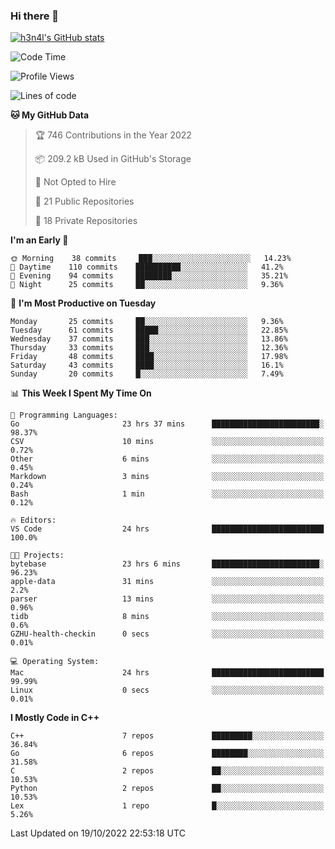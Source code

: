 ### Hi there 👋

[![h3n4l's GitHub stats](https://github-readme-stats.vercel.app/api?username=h3n4l&count_private=true&show_icons=true&theme=radical)](https://github.com/h3n4l/github-readme-stats)

<!--START_SECTION:waka-->
![Code Time](http://img.shields.io/badge/Code%20Time-771%20hrs%201%20min-blue)

![Profile Views](http://img.shields.io/badge/Profile%20Views-7-blue)

![Lines of code](https://img.shields.io/badge/From%20Hello%20World%20I%27ve%20Written-44%20Thousand%20lines%20of%20code-blue)

**🐱 My GitHub Data** 

> 🏆 746 Contributions in the Year 2022
 > 
> 📦 209.2 kB Used in GitHub's Storage 
 > 
> 🚫 Not Opted to Hire
 > 
> 📜 21 Public Repositories 
 > 
> 🔑 18 Private Repositories  
 > 
**I'm an Early 🐤** 

```text
🌞 Morning    38 commits     ███░░░░░░░░░░░░░░░░░░░░░░   14.23% 
🌆 Daytime    110 commits    ██████████░░░░░░░░░░░░░░░   41.2% 
🌃 Evening    94 commits     ████████░░░░░░░░░░░░░░░░░   35.21% 
🌙 Night      25 commits     ██░░░░░░░░░░░░░░░░░░░░░░░   9.36%

```
📅 **I'm Most Productive on Tuesday** 

```text
Monday       25 commits     ██░░░░░░░░░░░░░░░░░░░░░░░   9.36% 
Tuesday      61 commits     █████░░░░░░░░░░░░░░░░░░░░   22.85% 
Wednesday    37 commits     ███░░░░░░░░░░░░░░░░░░░░░░   13.86% 
Thursday     33 commits     ███░░░░░░░░░░░░░░░░░░░░░░   12.36% 
Friday       48 commits     ████░░░░░░░░░░░░░░░░░░░░░   17.98% 
Saturday     43 commits     ████░░░░░░░░░░░░░░░░░░░░░   16.1% 
Sunday       20 commits     █░░░░░░░░░░░░░░░░░░░░░░░░   7.49%

```


📊 **This Week I Spent My Time On** 

```text
💬 Programming Languages: 
Go                       23 hrs 37 mins      ████████████████████████░   98.37% 
CSV                      10 mins             ░░░░░░░░░░░░░░░░░░░░░░░░░   0.72% 
Other                    6 mins              ░░░░░░░░░░░░░░░░░░░░░░░░░   0.45% 
Markdown                 3 mins              ░░░░░░░░░░░░░░░░░░░░░░░░░   0.24% 
Bash                     1 min               ░░░░░░░░░░░░░░░░░░░░░░░░░   0.12%

🔥 Editors: 
VS Code                  24 hrs              █████████████████████████   100.0%

🐱‍💻 Projects: 
bytebase                 23 hrs 6 mins       ████████████████████████░   96.23% 
apple-data               31 mins             ░░░░░░░░░░░░░░░░░░░░░░░░░   2.2% 
parser                   13 mins             ░░░░░░░░░░░░░░░░░░░░░░░░░   0.96% 
tidb                     8 mins              ░░░░░░░░░░░░░░░░░░░░░░░░░   0.6% 
GZHU-health-checkin      0 secs              ░░░░░░░░░░░░░░░░░░░░░░░░░   0.01%

💻 Operating System: 
Mac                      24 hrs              █████████████████████████   99.99% 
Linux                    0 secs              ░░░░░░░░░░░░░░░░░░░░░░░░░   0.01%

```

**I Mostly Code in C++** 

```text
C++                      7 repos             █████████░░░░░░░░░░░░░░░░   36.84% 
Go                       6 repos             ████████░░░░░░░░░░░░░░░░░   31.58% 
C                        2 repos             ██░░░░░░░░░░░░░░░░░░░░░░░   10.53% 
Python                   2 repos             ██░░░░░░░░░░░░░░░░░░░░░░░   10.53% 
Lex                      1 repo              █░░░░░░░░░░░░░░░░░░░░░░░░   5.26%

```



 Last Updated on 19/10/2022 22:53:18 UTC
<!--END_SECTION:waka-->

